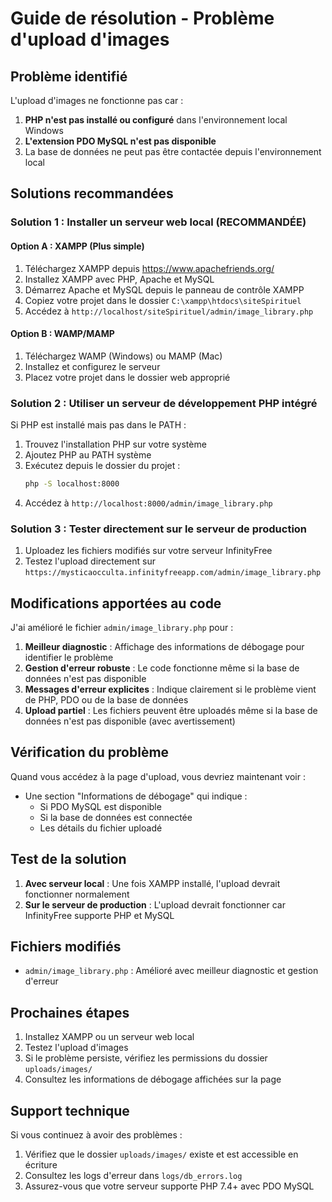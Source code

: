 # Guide de résolution - Problème d'upload d'images

## Problème identifié

L'upload d'images ne fonctionne pas car :
1. **PHP n'est pas installé ou configuré** dans l'environnement local Windows
2. **L'extension PDO MySQL n'est pas disponible** 
3. La base de données ne peut pas être contactée depuis l'environnement local

## Solutions recommandées

### Solution 1 : Installer un serveur web local (RECOMMANDÉE)

#### Option A : XAMPP (Plus simple)
1. Téléchargez XAMPP depuis https://www.apachefriends.org/
2. Installez XAMPP avec PHP, Apache et MySQL
3. Démarrez Apache et MySQL depuis le panneau de contrôle XAMPP
4. Copiez votre projet dans le dossier `C:\xampp\htdocs\siteSpirituel`
5. Accédez à `http://localhost/siteSpirituel/admin/image_library.php`

#### Option B : WAMP/MAMP
1. Téléchargez WAMP (Windows) ou MAMP (Mac)
2. Installez et configurez le serveur
3. Placez votre projet dans le dossier web approprié

### Solution 2 : Utiliser un serveur de développement PHP intégré

Si PHP est installé mais pas dans le PATH :
1. Trouvez l'installation PHP sur votre système
2. Ajoutez PHP au PATH système
3. Exécutez depuis le dossier du projet :
   ```bash
   php -S localhost:8000
   ```
4. Accédez à `http://localhost:8000/admin/image_library.php`

### Solution 3 : Tester directement sur le serveur de production

1. Uploadez les fichiers modifiés sur votre serveur InfinityFree
2. Testez l'upload directement sur `https://mysticaocculta.infinityfreeapp.com/admin/image_library.php`

## Modifications apportées au code

J'ai amélioré le fichier `admin/image_library.php` pour :

1. **Meilleur diagnostic** : Affichage des informations de débogage pour identifier le problème
2. **Gestion d'erreur robuste** : Le code fonctionne même si la base de données n'est pas disponible
3. **Messages d'erreur explicites** : Indique clairement si le problème vient de PHP, PDO ou de la base de données
4. **Upload partiel** : Les fichiers peuvent être uploadés même si la base de données n'est pas disponible (avec avertissement)

## Vérification du problème

Quand vous accédez à la page d'upload, vous devriez maintenant voir :
- Une section "Informations de débogage" qui indique :
  - Si PDO MySQL est disponible
  - Si la base de données est connectée
  - Les détails du fichier uploadé

## Test de la solution

1. **Avec serveur local** : Une fois XAMPP installé, l'upload devrait fonctionner normalement
2. **Sur le serveur de production** : L'upload devrait fonctionner car InfinityFree supporte PHP et MySQL

## Fichiers modifiés

- `admin/image_library.php` : Amélioré avec meilleur diagnostic et gestion d'erreur

## Prochaines étapes

1. Installez XAMPP ou un serveur web local
2. Testez l'upload d'images
3. Si le problème persiste, vérifiez les permissions du dossier `uploads/images/`
4. Consultez les informations de débogage affichées sur la page

## Support technique

Si vous continuez à avoir des problèmes :
1. Vérifiez que le dossier `uploads/images/` existe et est accessible en écriture
2. Consultez les logs d'erreur dans `logs/db_errors.log`
3. Assurez-vous que votre serveur supporte PHP 7.4+ avec PDO MySQL
